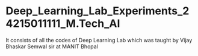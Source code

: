# Deep_Learning_Lab_Experiments_24215011111_M.Tech_AI
It consists of all the codes of Deep Learning Lab which was taught by Vijay Bhaskar Semwal sir at MANIT Bhopal 

